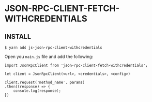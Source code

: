 # JSON-RPC-CLIENT-FETCH-WITHCREDENTIALS

## INSTALL

```
$ yarn add js-json-rpc-client-withcredentials
```

Open you `main.js` file and add the following:

```
import JsonRpcClient from 'json-rpc-client-fetch-withcredentials';

let client = JsonRpcClient(<url>, <credentials>, <config>)

client.request('method_name', params)
.then((response) => {
    console.log(response);
})
```
